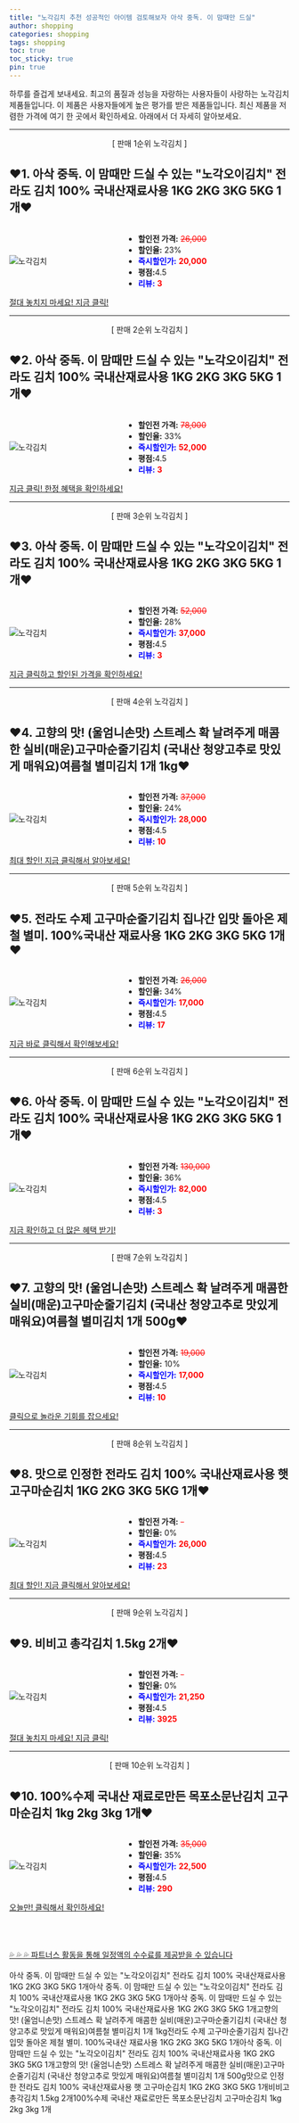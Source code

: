 ```yaml
---
title: "노각김치 추천 성공적인 아이템 검토해보자 아삭 중독. 이 맘때만 드실"
author: shopping
categories: shopping
tags: shopping
toc: true
toc_sticky: true
pin: true
---
```

하루를 즐겁게 보내세요. 최고의 품질과 성능을 자랑하는 사용자들이 사랑하는 노각김치 제품들입니다. 이 제품은 사용자들에게 높은 평가를 받은 제품들입니다. 최신 제품을 저렴한 가격에 여기 한 곳에서 확인하세요. 아래에서 더 자세히 알아보세요.

---
<p class="toplist" style="margin: 0 auto; display: block; width: fit-content;">[ 판매 1순위 노각김치 ]</p>

<h2><strong>❤️1. 아삭 중독. 이 맘때만 드실 수 있는 "노각오이김치" 전라도 김치 100% 국내산재료사용 1KG 2KG 3KG 5KG 1개❤️</strong></h2>

<div style="display: flex; align-items: center;">
    <div style="flex: 0.4;">
        <img src="https://thumbnail7.coupangcdn.com/thumbnails/remote/230x230ex/image/vendor_inventory/ff69/d5c9674c8c6aa634bae411881f96a8c544c1c843b0e53b375d1e09c87ccf.jpg" alt="노각김치" style="max-width: 100%;">
    </div>
    <div style="flex: 0.6; margin-left: 10px;">
        <ul>
            <li><strong>할인전 가격:</strong> <del style="color: red;">26,000</del></li>
            <li><strong>할인율:</strong> 23%</li>
            <li><span style='color:blue'><strong>즉시할인가:</strong></span> <span style='color:red'><strong>20,000</strong></span></li>
            <li><strong>평점:</strong>4.5</li>
            <li><span style='color:blue'><strong>리뷰:</strong></span> <span style='color:red'><strong>3</strong></span></li>
        </ul>
    </div>
</div>
<div class="center">
    <a href="https://selin100587.github.io?lptag=AF9450613&subid=githubio&pageKey=8162000906&traceid=V0-153&itemId=23272130463&vendorItemId=90304446796" class="myButton">
        절대 놓치지 마세요! 지금 클릭!
    </a>
</div>


---
<p class="toplist" style="margin: 0 auto; display: block; width: fit-content;">[ 판매 2순위 노각김치 ]</p>

<h2><strong>❤️2. 아삭 중독. 이 맘때만 드실 수 있는 "노각오이김치" 전라도 김치 100% 국내산재료사용 1KG 2KG 3KG 5KG 1개❤️</strong></h2>

<div style="display: flex; align-items: center;">
    <div style="flex: 0.4;">
        <img src="https://thumbnail7.coupangcdn.com/thumbnails/remote/230x230ex/image/vendor_inventory/ff69/d5c9674c8c6aa634bae411881f96a8c544c1c843b0e53b375d1e09c87ccf.jpg" alt="노각김치" style="max-width: 100%;">
    </div>
    <div style="flex: 0.6; margin-left: 10px;">
        <ul>
            <li><strong>할인전 가격:</strong> <del style="color: red;">78,000</del></li>
            <li><strong>할인율:</strong> 33%</li>
            <li><span style='color:blue'><strong>즉시할인가:</strong></span> <span style='color:red'><strong>52,000</strong></span></li>
            <li><strong>평점:</strong>4.5</li>
            <li><span style='color:blue'><strong>리뷰:</strong></span> <span style='color:red'><strong>3</strong></span></li>
        </ul>
    </div>
</div>
<div class="center">
    <a href="https://selin100587.github.io?lptag=AF9450613&subid=githubio&pageKey=8162000906&traceid=V0-153&itemId=23272130470&vendorItemId=90304446809" class="myButton">
        지금 클릭! 한정 혜택을 확인하세요!
    </a>
</div>


---
<p class="toplist" style="margin: 0 auto; display: block; width: fit-content;">[ 판매 3순위 노각김치 ]</p>

<h2><strong>❤️3. 아삭 중독. 이 맘때만 드실 수 있는 "노각오이김치" 전라도 김치 100% 국내산재료사용 1KG 2KG 3KG 5KG 1개❤️</strong></h2>

<div style="display: flex; align-items: center;">
    <div style="flex: 0.4;">
        <img src="https://thumbnail7.coupangcdn.com/thumbnails/remote/230x230ex/image/vendor_inventory/ff69/d5c9674c8c6aa634bae411881f96a8c544c1c843b0e53b375d1e09c87ccf.jpg" alt="노각김치" style="max-width: 100%;">
    </div>
    <div style="flex: 0.6; margin-left: 10px;">
        <ul>
            <li><strong>할인전 가격:</strong> <del style="color: red;">52,000</del></li>
            <li><strong>할인율:</strong> 28%</li>
            <li><span style='color:blue'><strong>즉시할인가:</strong></span> <span style='color:red'><strong>37,000</strong></span></li>
            <li><strong>평점:</strong>4.5</li>
            <li><span style='color:blue'><strong>리뷰:</strong></span> <span style='color:red'><strong>3</strong></span></li>
        </ul>
    </div>
</div>
<div class="center">
    <a href="https://selin100587.github.io?lptag=AF9450613&subid=githubio&pageKey=8162000906&traceid=V0-153&itemId=23272130466&vendorItemId=90304446800" class="myButton">
        지금 클릭하고 할인된 가격을 확인하세요!
    </a>
</div>


---
<p class="toplist" style="margin: 0 auto; display: block; width: fit-content;">[ 판매 4순위 노각김치 ]</p>

<h2><strong>❤️4. 고향의 맛! (울엄니손맛) 스트레스 확 날려주게 매콤한 실비(매운)고구마순줄기김치 (국내산 청양고추로 맛있게 매워요)여름철 별미김치 1개 1kg❤️</strong></h2>

<div style="display: flex; align-items: center;">
    <div style="flex: 0.4;">
        <img src="https://thumbnail10.coupangcdn.com/thumbnails/remote/230x230ex/image/vendor_inventory/9e70/6bbd6e086ce2837a0c43d9ab5d5718d9838d2d1914f3d857730408636417.jpg" alt="노각김치" style="max-width: 100%;">
    </div>
    <div style="flex: 0.6; margin-left: 10px;">
        <ul>
            <li><strong>할인전 가격:</strong> <del style="color: red;">37,000</del></li>
            <li><strong>할인율:</strong> 24%</li>
            <li><span style='color:blue'><strong>즉시할인가:</strong></span> <span style='color:red'><strong>28,000</strong></span></li>
            <li><strong>평점:</strong>4.5</li>
            <li><span style='color:blue'><strong>리뷰:</strong></span> <span style='color:red'><strong>10</strong></span></li>
        </ul>
    </div>
</div>
<div class="center">
    <a href="https://selin100587.github.io?lptag=AF9450613&subid=githubio&pageKey=8162002289&traceid=V0-153&itemId=23272136133&vendorItemId=90304452222" class="myButton">
        최대 할인! 지금 클릭해서 알아보세요!
    </a>
</div>


---
<p class="toplist" style="margin: 0 auto; display: block; width: fit-content;">[ 판매 5순위 노각김치 ]</p>

<h2><strong>❤️5. 전라도 수제 고구마순줄기김치 집나간 입맛 돌아온 제철 별미. 100%국내산 재료사용 1KG 2KG 3KG 5KG 1개❤️</strong></h2>

<div style="display: flex; align-items: center;">
    <div style="flex: 0.4;">
        <img src="https://thumbnail9.coupangcdn.com/thumbnails/remote/230x230ex/image/vendor_inventory/6d6f/fc40a6220d8f087dc725fd6a873d1ffe67e2b2d3d14d83f492c8925f702c.jpg" alt="노각김치" style="max-width: 100%;">
    </div>
    <div style="flex: 0.6; margin-left: 10px;">
        <ul>
            <li><strong>할인전 가격:</strong> <del style="color: red;">26,000</del></li>
            <li><strong>할인율:</strong> 34%</li>
            <li><span style='color:blue'><strong>즉시할인가:</strong></span> <span style='color:red'><strong>17,000</strong></span></li>
            <li><strong>평점:</strong>4.5</li>
            <li><span style='color:blue'><strong>리뷰:</strong></span> <span style='color:red'><strong>17</strong></span></li>
        </ul>
    </div>
</div>
<div class="center">
    <a href="https://selin100587.github.io?lptag=AF9450613&subid=githubio&pageKey=8142898032&traceid=V0-153&itemId=23141957739&vendorItemId=90174837606" class="myButton">
        지금 바로 클릭해서 확인해보세요!
    </a>
</div>


---
<p class="toplist" style="margin: 0 auto; display: block; width: fit-content;">[ 판매 6순위 노각김치 ]</p>

<h2><strong>❤️6. 아삭 중독. 이 맘때만 드실 수 있는 "노각오이김치" 전라도 김치 100% 국내산재료사용 1KG 2KG 3KG 5KG 1개❤️</strong></h2>

<div style="display: flex; align-items: center;">
    <div style="flex: 0.4;">
        <img src="https://thumbnail7.coupangcdn.com/thumbnails/remote/230x230ex/image/vendor_inventory/ff69/d5c9674c8c6aa634bae411881f96a8c544c1c843b0e53b375d1e09c87ccf.jpg" alt="노각김치" style="max-width: 100%;">
    </div>
    <div style="flex: 0.6; margin-left: 10px;">
        <ul>
            <li><strong>할인전 가격:</strong> <del style="color: red;">130,000</del></li>
            <li><strong>할인율:</strong> 36%</li>
            <li><span style='color:blue'><strong>즉시할인가:</strong></span> <span style='color:red'><strong>82,000</strong></span></li>
            <li><strong>평점:</strong>4.5</li>
            <li><span style='color:blue'><strong>리뷰:</strong></span> <span style='color:red'><strong>3</strong></span></li>
        </ul>
    </div>
</div>
<div class="center">
    <a href="https://selin100587.github.io?lptag=AF9450613&subid=githubio&pageKey=8162000906&traceid=V0-153&itemId=23272130468&vendorItemId=90304446806" class="myButton">
        지금 확인하고 더 많은 혜택 받기!
    </a>
</div>


---
<p class="toplist" style="margin: 0 auto; display: block; width: fit-content;">[ 판매 7순위 노각김치 ]</p>

<h2><strong>❤️7. 고향의 맛! (울엄니손맛) 스트레스 확 날려주게 매콤한 실비(매운)고구마순줄기김치 (국내산 청양고추로 맛있게 매워요)여름철 별미김치 1개 500g❤️</strong></h2>

<div style="display: flex; align-items: center;">
    <div style="flex: 0.4;">
        <img src="https://thumbnail10.coupangcdn.com/thumbnails/remote/230x230ex/image/vendor_inventory/9e70/6bbd6e086ce2837a0c43d9ab5d5718d9838d2d1914f3d857730408636417.jpg" alt="노각김치" style="max-width: 100%;">
    </div>
    <div style="flex: 0.6; margin-left: 10px;">
        <ul>
            <li><strong>할인전 가격:</strong> <del style="color: red;">19,000</del></li>
            <li><strong>할인율:</strong> 10%</li>
            <li><span style='color:blue'><strong>즉시할인가:</strong></span> <span style='color:red'><strong>17,000</strong></span></li>
            <li><strong>평점:</strong>4.5</li>
            <li><span style='color:blue'><strong>리뷰:</strong></span> <span style='color:red'><strong>10</strong></span></li>
        </ul>
    </div>
</div>
<div class="center">
    <a href="https://selin100587.github.io?lptag=AF9450613&subid=githubio&pageKey=8162002289&traceid=V0-153&itemId=23272136131&vendorItemId=90304452215" class="myButton">
        클릭으로 놀라운 기회를 잡으세요!
    </a>
</div>


---
<p class="toplist" style="margin: 0 auto; display: block; width: fit-content;">[ 판매 8순위 노각김치 ]</p>

<h2><strong>❤️8. 맛으로 인정한 전라도 김치 100% 국내산재료사용 햇 고구마순김치 1KG 2KG 3KG 5KG 1개❤️</strong></h2>

<div style="display: flex; align-items: center;">
    <div style="flex: 0.4;">
        <img src="https://thumbnail7.coupangcdn.com/thumbnails/remote/230x230ex/image/vendor_inventory/2655/9c3b88091e4fc6c0bb37a7d96bb045cb995e2eaf8f4db9d5503fd9cb94a0.jpg" alt="노각김치" style="max-width: 100%;">
    </div>
    <div style="flex: 0.6; margin-left: 10px;">
        <ul>
            <li><strong>할인전 가격:</strong> <del style="color: red;">-</del></li>
            <li><strong>할인율:</strong> 0%</li>
            <li><span style='color:blue'><strong>즉시할인가:</strong></span> <span style='color:red'><strong>26,000</strong></span></li>
            <li><strong>평점:</strong>4.5</li>
            <li><span style='color:blue'><strong>리뷰:</strong></span> <span style='color:red'><strong>23</strong></span></li>
        </ul>
    </div>
</div>
<div class="center">
    <a href="https://selin100587.github.io?lptag=AF9450613&subid=githubio&pageKey=8070383006&traceid=V0-153&itemId=22714220991&vendorItemId=89749688652" class="myButton">
        최대 할인! 지금 클릭해서 알아보세요!
    </a>
</div>


---
<p class="toplist" style="margin: 0 auto; display: block; width: fit-content;">[ 판매 9순위 노각김치 ]</p>

<h2><strong>❤️9. 비비고 총각김치 1.5kg 2개❤️</strong></h2>

<div style="display: flex; align-items: center;">
    <div style="flex: 0.4;">
        <img src="https://thumbnail6.coupangcdn.com/thumbnails/remote/230x230ex/image/vendor_inventory/fa2a/e19551b97d9e9ae9b14be979c15661bdee2900220ecde5faa8646d9e4342.jpg" alt="노각김치" style="max-width: 100%;">
    </div>
    <div style="flex: 0.6; margin-left: 10px;">
        <ul>
            <li><strong>할인전 가격:</strong> <del style="color: red;">-</del></li>
            <li><strong>할인율:</strong> 0%</li>
            <li><span style='color:blue'><strong>즉시할인가:</strong></span> <span style='color:red'><strong>21,250</strong></span></li>
            <li><strong>평점:</strong>4.5</li>
            <li><span style='color:blue'><strong>리뷰:</strong></span> <span style='color:red'><strong>3925</strong></span></li>
        </ul>
    </div>
</div>
<div class="center">
    <a href="https://selin100587.github.io?lptag=AF9450613&subid=githubio&pageKey=320233328&traceid=V0-153&itemId=14797677726&vendorItemId=71770859782" class="myButton">
        절대 놓치지 마세요! 지금 클릭!
    </a>
</div>


---
<p class="toplist" style="margin: 0 auto; display: block; width: fit-content;">[ 판매 10순위 노각김치 ]</p>

<h2><strong>❤️10. 100%수제 국내산 재료로만든 목포소문난김치 고구마순김치 1kg 2kg 3kg 1개❤️</strong></h2>

<div style="display: flex; align-items: center;">
    <div style="flex: 0.4;">
        <img src="https://thumbnail6.coupangcdn.com/thumbnails/remote/230x230ex/image/vendor_inventory/a503/94b38215437b53281a59c2c9c23101c1677dd61c6891f259e24d31917498.jpg" alt="노각김치" style="max-width: 100%;">
    </div>
    <div style="flex: 0.6; margin-left: 10px;">
        <ul>
            <li><strong>할인전 가격:</strong> <del style="color: red;">35,000</del></li>
            <li><strong>할인율:</strong> 35%</li>
            <li><span style='color:blue'><strong>즉시할인가:</strong></span> <span style='color:red'><strong>22,500</strong></span></li>
            <li><strong>평점:</strong>4.5</li>
            <li><span style='color:blue'><strong>리뷰:</strong></span> <span style='color:red'><strong>290</strong></span></li>
        </ul>
    </div>
</div>
<div class="center">
    <a href="https://selin100587.github.io?lptag=AF9450613&subid=githubio&pageKey=7438345251&traceid=V0-153&itemId=19336562459&vendorItemId=86310178115" class="myButton">
        오늘만! 클릭해서 확인하세요!
    </a>
</div>

<br><br><br>[💦 💦 💦 파트너스 활동을 통해 일정액의 수수료를 제공받을 수 있습니다](https://link.coupang.com/a/bcpT2c)<br><br>아삭 중독. 이 맘때만 드실 수 있는 "노각오이김치" 전라도 김치 100% 국내산재료사용 1KG 2KG 3KG 5KG 1개아삭 중독. 이 맘때만 드실 수 있는 "노각오이김치" 전라도 김치 100% 국내산재료사용 1KG 2KG 3KG 5KG 1개아삭 중독. 이 맘때만 드실 수 있는 "노각오이김치" 전라도 김치 100% 국내산재료사용 1KG 2KG 3KG 5KG 1개고향의 맛! (울엄니손맛) 스트레스 확 날려주게 매콤한 실비(매운)고구마순줄기김치 (국내산 청양고추로 맛있게 매워요)여름철 별미김치 1개 1kg전라도 수제 고구마순줄기김치 집나간 입맛 돌아온 제철 별미. 100%국내산 재료사용 1KG 2KG 3KG 5KG 1개아삭 중독. 이 맘때만 드실 수 있는 "노각오이김치" 전라도 김치 100% 국내산재료사용 1KG 2KG 3KG 5KG 1개고향의 맛! (울엄니손맛) 스트레스 확 날려주게 매콤한 실비(매운)고구마순줄기김치 (국내산 청양고추로 맛있게 매워요)여름철 별미김치 1개 500g맛으로 인정한 전라도 김치 100% 국내산재료사용 햇 고구마순김치 1KG 2KG 3KG 5KG 1개비비고 총각김치 1.5kg 2개100%수제 국내산 재료로만든 목포소문난김치 고구마순김치 1kg 2kg 3kg 1개